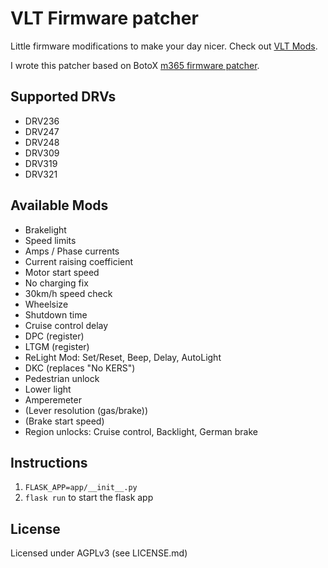 # VLT Firmware patcher
Little firmware modifications to make your day  nicer.
Check out [VLT Mods](https://rollerplausch.com/threads/vlt-firmwares-in-de-22kmh-mit-neuster-vanilla-firmware-und-vieles-mehr.3197/).

I wrote this patcher based on BotoX [m365 firmware patcher](https://github.com/BotoX/xiaomi-m365-firmware-patcher).

## Supported DRVs
* DRV236
* DRV247
* DRV248
* DRV309
* DRV319
* DRV321

## Available Mods
* Brakelight
* Speed limits
* Amps / Phase currents
* Current raising coefficient
* Motor start speed
* No charging fix
* 30km/h speed check
* Wheelsize
* Shutdown time
* Cruise control delay
* DPC (register)
* LTGM (register)
* ReLight Mod: Set/Reset, Beep, Delay, AutoLight
* DKC (replaces "No KERS")
* Pedestrian unlock
* Lower light
* Amperemeter
* (Lever resolution (gas/brake))
* (Brake start speed)
* Region unlocks: Cruise control, Backlight, German brake

## Instructions
1. `FLASK_APP=app/__init__.py`
2. `flask run` to start the flask app

## License
Licensed under AGPLv3 (see LICENSE.md)
